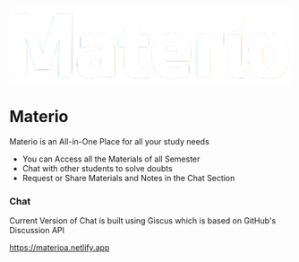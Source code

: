 ![Materio - logo](deco/temp.png)
# Materio
Materio is an All-in-One Place for all your study needs 
- You can Access all the Materials of all Semester
- Chat with other students to solve doubts
- Request or Share Materials and Notes in the Chat Section

### Chat 
Current Version of Chat is built using Giscus which is based on GitHub's Discussion API

https://materioa.netlify.app
